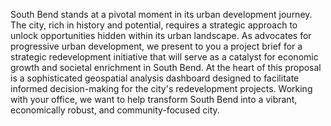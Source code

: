 South Bend stands at a pivotal moment in its urban development journey. The city, rich in history
and potential, requires a strategic approach to unlock opportunities hidden within its urban
landscape. As advocates for progressive urban development, we present to you a project brief
for a strategic redevelopment initiative that will serve as a catalyst for economic growth and
societal enrichment in South Bend. At the heart of this proposal is a sophisticated geospatial
analysis dashboard designed to facilitate informed decision-making for the city's redevelopment
projects. Working with your office, we want to help transform South Bend into a vibrant,
economically robust, and community-focused city.
